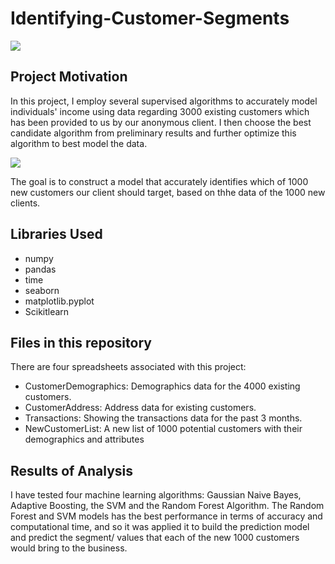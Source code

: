 
# Identifying-Customer-Segments

![](https://alidropship.com/wp-content/uploads/2019/12/2.-Customer-Segmentation.jpg)

## Project Motivation
In this project, I employ several supervised algorithms to accurately model individuals' income using data regarding 3000 existing customers which has been provided to us by our anonymous client. I then choose the best candidate algorithm from preliminary results and further optimize this algorithm to best model the data.

![](https://cdn3.notifyvisitors.com/blog/wp-content/uploads/2020/03/types-of-customer-segment1.jpg)

The goal is to construct a model that accurately identifies which of 1000 new customers our client should target, based on thhe data of the 1000 new clients. 

## Libraries Used
* numpy
* pandas
* time
* seaborn 
* matplotlib.pyplot
* Scikitlearn

## Files in this repository
There are four spreadsheets associated with this project:

* CustomerDemographics: Demographics data for the 4000 existing customers.
* CustomerAddress: Address data for existing customers.
* Transactions: Showing the transactions data for the past 3 months.
* NewCustomerList: A new list of 1000 potential customers with their demographics and attributes

## Results of Analysis
I have tested four machine learning algorithms: Gaussian Naive Bayes, Adaptive Boosting, the SVM and the 
Random Forest Algorithm. The Random Forest and SVM models has the best performance in terms of accuracy and computational time,
and so it was applied it to build the prediction model and predict the segment/ values that each of the new 1000 customers would bring to the business. 
